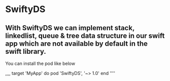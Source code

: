 # SwiftyDS

## With SwiftyDS we can implement stack, linkedlist, queue & tree data structure in our swift app which are not available by default in the swift library. 

You can install the pod like below 

,,,,
target 'MyApp' do
  pod 'SwiftyDS', '~> 1.0'
end
''''
